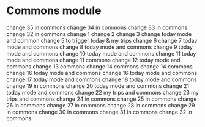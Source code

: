 # Commons module
change 35 in commons
change 34 in commons
change 33 in commons
change 32 in commons 
change 1
change 2
change 3
change today mode and common
change 5 to trigger today & my trips
change 6
change 7 today mode and commons
change 8 today mode and commons
change 9 today mode and commons
change 10 today mode and commons
change 11 today mode and commons
change 11 commons
change 12 today mode and commons
change 13 commons
change 14 commons
change 14 commons
change 16 today mode and commons
change 16 today mode and commons
change 17 today mode and commons
change 18 today mode and commons
change 19 in commons
change 20 today mode and commons
change 21 today mode and commons
change 22 my trips and commons
change 23 my trips and commons
change 24 in commons
change 25 in commons
change 26 in commons
change 27 in commons
change 28 in commons
change 29 in commons
change 30 in commons
change 31 in commons
change 32 in commons
